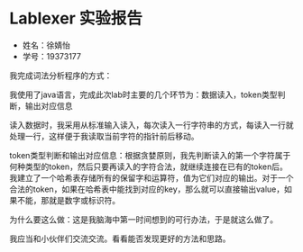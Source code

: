 # Lablexer 实验报告

- 姓名：徐婧怡
- 学号：19373177



我完成词法分析程序的方式：

我使用了java语言，完成此次lab时主要的几个环节为：数据读入，token类型判断，输出对应信息

读入数据时，我采用从标准输入读入，每次读入一行字符串的方式，每读入一行就处理一行，这样便于我读取当前字符的指针前后移动。

token类型判断和输出对应信息：根据贪婪原则，我先判断读入的第一个字符属于何种类型的token，然后只要再读入的字符合法，就继续连接在已有的token后。我建立了一个哈希表存储所有的保留字和运算符，值为它们对应的输出。对于一个合法的token，如果在哈希表中能找到对应的key，那么就可以直接输出value，如果不能，那就是数字或标识符。

为什么要这么做：这是我脑海中第一时间想到的可行办法，于是就这么做了。

我应当和小伙伴们交流交流。看看能否发现更好的方法和思路。